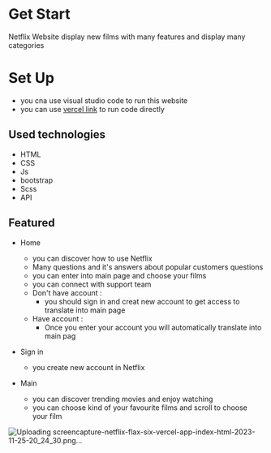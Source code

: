 # Get Start 
Netflix Website display new films with many features and display many categories 

# Set Up
* you cna use visual studio code to run this website
* you can use [vercel link](https://netflix-flax-six.vercel.app/index.html) to run code directly
## Used technologies 
* HTML
* CSS
* Js
* bootstrap
* Scss
* API
## Featured
- Home 
    - you can discover how to use Netflix
    - Many questions and it's answers about popular customers questions
    - you can enter into main page and choose your films
    - you can connect with support team
  - Don't have account :
    - you should sign in and creat new account to get access to translate into main page
  - Have account :
    - Once you enter your account you will automatically translate into main pag
   
- Sign in
    - you create new account in Netflix
- Main
    - you can discover trending movies and enjoy watching
    - you can choose kind of your favourite films and scroll to choose your film 

![Uploading screencapture-netflix-flax-six-vercel-app-index-html-2023-11-25-20_24_30.png…]()


